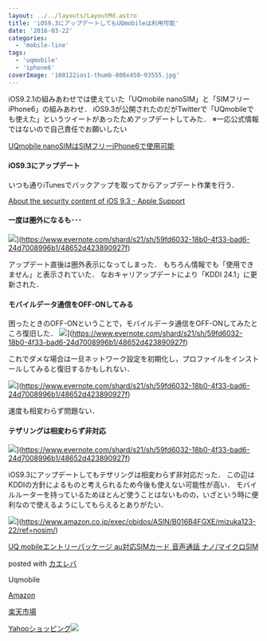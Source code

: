 ```yaml
---
layout: ../../layouts/LayoutMd.astro
title: 'iOS9.3にアップデートしてもUQmobileは利用可能'
date: '2016-03-22'
categories:
  - 'mobile-line'
tags:
  - 'uqmobile'
  - 'iphone6'
coverImage: '160122ios1-thumb-800x450-93555.jpg'
---
```


iOS9.2.1の組みあわせでは使えていた「UQmobile nanoSIM」と「SIMフリーiPhone6」の組みあわせ． iOS9.3が公開されたのだがTwitterで「UQmobileでも使えた」というツイートがあったためアップデートしてみた． ※一応公式情報ではないので自己責任でお願いしたい

[UQmobile nanoSIMはSIMフリーiPhone6で使用可能](https://mizuka123.net/6970/)

#### iOS9.3にアップデート

いつも通りiTunesでバックアップを取ってからアップデート作業を行う．

[About the security content of iOS 9\.3 \- Apple Support](https://support.apple.com/en-us/HT206166)

#### 一度は圏外になるも･･･

![](https://www.evernote.com/shard/s21/sh/59fd6032-18b0-4f33-bad6-24d7008996b1/48652d423890927f/res/2f169cd3-6338-4bcf-9c82-144f867b2849/IMG_3940.PNG?resizeSmall&width=832)](https://www.evernote.com/shard/s21/sh/59fd6032-18b0-4f33-bad6-24d7008996b1/48652d423890927f)

アップデート直後は圏外表示になってしまった． もちろん情報でも「使用できません」と表示されていた． なおキャリアップデートにより「KDDI 24.1」に更新された．

#### モバイルデータ通信をOFF-ONしてみる

困ったときのOFF-ONということで，モバイルデータ通信をOFF-ONしてみたところ復旧した． ![](https://www.evernote.com/shard/s21/sh/59fd6032-18b0-4f33-bad6-24d7008996b1/48652d423890927f/res/7e8dd237-5f93-432f-b759-f840b8f50d76/IMG_3941.PNG?resizeSmall&width=832)](https://www.evernote.com/shard/s21/sh/59fd6032-18b0-4f33-bad6-24d7008996b1/48652d423890927f)

これでダメな場合は一旦ネットワーク設定を初期化し，プロファイルをインストールしてみると復旧するかもしれない．

![](https://www.evernote.com/shard/s21/sh/59fd6032-18b0-4f33-bad6-24d7008996b1/48652d423890927f/res/5b9cf266-14a6-4216-96cb-6251756c6aaa/IMG_3942.PNG?resizeSmall&width=832)](https://www.evernote.com/shard/s21/sh/59fd6032-18b0-4f33-bad6-24d7008996b1/48652d423890927f)

速度も相変わらず問題ない．

#### テザリングは相変わらず非対応

![](https://www.evernote.com/shard/s21/sh/59fd6032-18b0-4f33-bad6-24d7008996b1/48652d423890927f/res/1e8f4e53-97e9-42b4-b442-7abd930c004c/Evernote%20Camera%20Roll%2020160322%20192059.png?resizeSmall&width=832)](https://www.evernote.com/shard/s21/sh/59fd6032-18b0-4f33-bad6-24d7008996b1/48652d423890927f)

iOS9.3にアップデートしてもテザリングは相変わらず非対応だった． この辺はKDDIの方針によるものと考えられるため今後も使えない可能性が高い． モバイルルーターを持っているためほとんど使うことはないものの，いざという時に便利なので使えるようにしてもらえるとありがたい．

![](/archive/images/51QjSf42%2BuL._SL160_.jpg)](https://www.amazon.co.jp/exec/obidos/ASIN/B016B4FGXE/mizuka123-22/ref=nosim/)

[UQ mobileエントリーパッケージ au対応SIMカード 音声通話 ナノ/マイクロSIM](https://www.amazon.co.jp/exec/obidos/ASIN/B016B4FGXE/mizuka123-22/ref=nosim/)

posted with [カエレバ](http://kaereba.com)

Uqmobile

[Amazon](http://www.amazon.co.jp/gp/search?keywords=UQ%20mobile%83G%83%93%83g%83%8A%81%5B%83p%83b%83P%81%5B%83W%20au%91%CE%89%9ESIM%83J%81%5B%83h%20%89%B9%90%BA%92%CA%98b%20%83i%83m%2F%83%7D%83C%83N%83%8DSIM&__mk_ja_JP=%83J%83%5E%83J%83i&tag=mizuka123-22)

[楽天市場](http://hb.afl.rakuten.co.jp/hgc/032b53ee.4b34c5ee.0f4a541e.f440145e/?pc=http%3A%2F%2Fsearch.rakuten.co.jp%2Fsearch%2Fmall%2FUQ%2520mobile%25E3%2582%25A8%25E3%2583%25B3%25E3%2583%2588%25E3%2583%25AA%25E3%2583%25BC%25E3%2583%2591%25E3%2583%2583%25E3%2582%25B1%25E3%2583%25BC%25E3%2582%25B8%2520au%25E5%25AF%25BE%25E5%25BF%259CSIM%25E3%2582%25AB%25E3%2583%25BC%25E3%2583%2589%2520%25E9%259F%25B3%25E5%25A3%25B0%25E9%2580%259A%25E8%25A9%25B1%2520%25E3%2583%258A%25E3%2583%258E%252F%25E3%2583%259E%25E3%2582%25A4%25E3%2582%25AF%25E3%2583%25ADSIM%2F-%2Ff.1-p.1-s.1-sf.0-st.A-v.2%3Fx%3D0%26scid%3Daf_ich_link_urltxt%26m%3Dhttp%3A%2F%2Fm.rakuten.co.jp%2F)

[Yahooショッピング![](//ad.jp.ap.valuecommerce.com/servlet/gifbanner?sid=3066752&pid=881990642)](//ck.jp.ap.valuecommerce.com/servlet/referral?sid=3066752&pid=881990642&vc_url=http%3A%2F%2Fsearch.shopping.yahoo.co.jp%2Fsearch%3Fp%3DUQ%2520mobile%25E3%2582%25A8%25E3%2583%25B3%25E3%2583%2588%25E3%2583%25AA%25E3%2583%25BC%25E3%2583%2591%25E3%2583%2583%25E3%2582%25B1%25E3%2583%25BC%25E3%2582%25B8%2520au%25E5%25AF%25BE%25E5%25BF%259CSIM%25E3%2582%25AB%25E3%2583%25BC%25E3%2583%2589%2520%25E9%259F%25B3%25E5%25A3%25B0%25E9%2580%259A%25E8%25A9%25B1%2520%25E3%2583%258A%25E3%2583%258E%252F%25E3%2583%259E%25E3%2582%25A4%25E3%2582%25AF%25E3%2583%25ADSIM)
